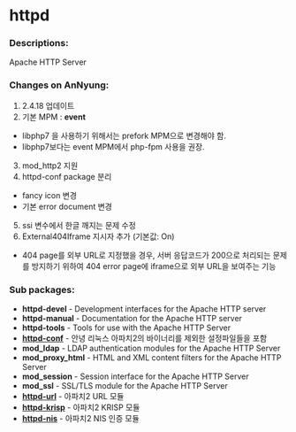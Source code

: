 # httpd

### Descriptions:
Apache HTTP Server

### Changes on AnNyung:
1. 2.4.18 업데이트
2. 기본 MPM : **event**
 * libphp7 을 사용하기 위해서는 prefork MPM으로 변경해야 함.
 * libphp7보다는 event MPM에서 php-fpm 사용을 권장.
3. mod_http2 지원
4. httpd-conf package 분리
 * fancy icon 변경
 * 기본 error document 변경
5. ssi 변수에서 한글 깨지는 문제 수정
6. External404Iframe 지시자 추가 (기본값: On)
 * 404 page를 외부 URL로 지정했을 경우, 서버 응답코드가 200으로 처리되는 문제를 방지하기 위하여 404 error page에 iframe으로 외부 URL을 보여주는 기능

### Sub packages:
* **httpd-devel** - Development interfaces for the Apache HTTP server
* **httpd-manual** - Documentation for the Apache HTTP server
* **httpd-tools** - Tools for use with the Apache HTTP Server
* [**httpd-conf**](pkg-core-httpd-conf.md) - 안녕 리눅스 아파치2의 바이너리를 제외한 설정파일들을 포함
* **mod_ldap** - LDAP authentication modules for the Apache HTTP Server
* **mod_proxy_html** - HTML and XML content filters for the Apache HTTP Server
* **mod_session** - Session interface for the Apache HTTP Server
* **mod_ssl** - SSL/TLS module for the Apache HTTP Server
* [**httpd-url**](pkg-core-httpd-url.md) - 아파치2 URL 모듈
* [**httpd-krisp**](pkg-core-httpd-krisp.md) - 아파치2 KRISP 모듈
* [**httpd-nis**](pkg-core-httpd-nis.md) - 아파치2 NIS 인증 모듈